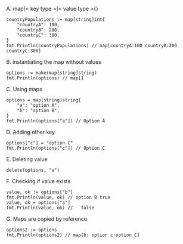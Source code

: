 A. map[< key type >]< value type >{}

```
countryPopulations := map[string]int{
    "countryA": 100,
    "countryB": 200,
    "countryC": 300,
}
fmt.Println(countryPopulations) // map[countryA:100 countryB:200 countryC:300]
```

B. instantiating the map without values

```
options := make(map[string]string)
fmt.Println(options) // map[]
```

C. Using maps

```
options = map[string]string{
    "a": "option A",
    "b": "option B",
}
fmt.Println(options["a"]) // Option A
```

D. Adding other key

```
options["c"] = "option C"
fmt.Println(options["c"]) // Option C
```

E. Deleting value

```
delete(options, "a")
```

F. Checking if value exists

```
value, ok := options["b"]
fmt.Println(value, ok) // option B true
value, ok = options["a"]
fmt.Println(value, ok) //   false
```

G. Maps are copied by reference

```
options2 := options
fmt.Println(options2) // map[b: option c:option C]
```
